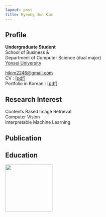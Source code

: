 ```yaml
---
layout: post
title: Hyeong Jun Kim
---
```

Profile  
-------
**Undergraduate Student**  
School of Business &  
Department of Computer Science (dual major)  
[Yonsei University](http://www.yonsei.ac.kr/en_sc/)

hjkim2246@gmail.com  
CV : [[pdf]](http://218.237.184.111/)  
Portfolio in Korean : [[pdf]](http://218.237.184.111/hyeongjun/HyeongJun_portfolio.pdf)  

Research Interest
-----------------

Contents Based Image Retrieval  
Computer Vision  
Interpretable Machine Learning  

Publication
------------

Education
----------
<img src="https://yeomko22.github.io/images/yonsei.png" width="150" height="150" style="float:left;"/>